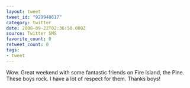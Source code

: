 ```yaml
---
layout: tweet
tweet_id: "929948617"
category: twitter
date: 2008-09-22T02:36:50.000Z
source: Twitter SMS
favorite_count: 0
retweet_count: 0
tags:
- tweet
---
```


Wow. Great weekend with some fantastic friends on Fire Island, the Pine. These boys rock. I have a lot of respect for them. Thanks boys!
